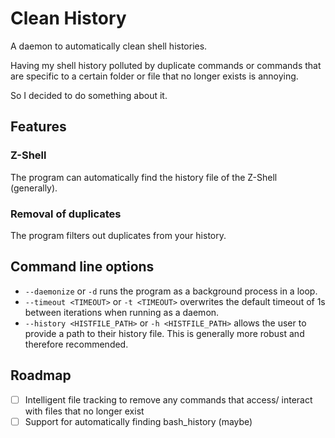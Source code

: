 # Clean History

A daemon to automatically clean shell histories.

Having my shell history polluted by duplicate commands
or commands that are specific to a certain folder or file
that no longer exists is annoying.

So I decided to do something about it.

## Features

### Z-Shell

The program can automatically find the history file of the Z-Shell (generally).

### Removal of duplicates

The program filters out duplicates from your history.


## Command line options

- `--daemonize` or `-d` runs the program as a background process in a loop.
- `--timeout <TIMEOUT>` or `-t <TIMEOUT>` overwrites the default timeout of 1s between iterations when running as a daemon.
- `--history <HISTFILE_PATH>` or `-h <HISTFILE_PATH>` allows the user to provide a path to their history file.
  This is generally more robust and therefore recommended.

## Roadmap

- [ ] Intelligent file tracking to remove any commands that access/
      interact with files that no longer exist
- [ ] Support for automatically finding bash_history (maybe)
